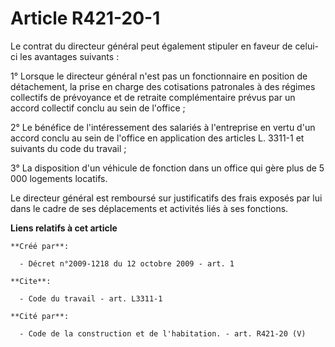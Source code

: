 # Article R421-20-1

Le contrat du directeur général peut également stipuler en faveur de celui-ci les avantages suivants : 

1° Lorsque le directeur général n'est pas un fonctionnaire en position de détachement, la prise en charge des cotisations
patronales à des régimes collectifs de prévoyance et de retraite complémentaire prévus par un accord collectif conclu au sein
de l'office ; 

2° Le bénéfice de l'intéressement des salariés à l'entreprise en vertu d'un accord conclu au sein de l'office en application
des articles L. 3311-1 et suivants du code du travail ; 

3° La disposition d'un véhicule de fonction dans un office qui gère plus de 5 000 logements locatifs. 

Le directeur général est remboursé sur justificatifs des frais exposés par lui dans le cadre de ses déplacements et activités
liés à ses fonctions.

**Liens relatifs à cet article**

	**Créé par**:

	  - Décret n°2009-1218 du 12 octobre 2009 - art. 1

	**Cite**:

	  - Code du travail - art. L3311-1

	**Cité par**:

	  - Code de la construction et de l'habitation. - art. R421-20 (V)
